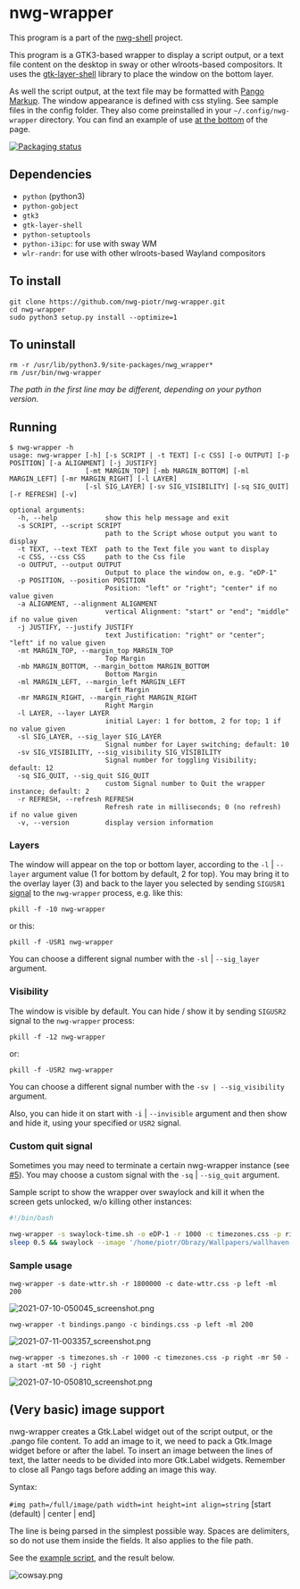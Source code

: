 # nwg-wrapper

This program is a part of the [nwg-shell](https://github.com/nwg-piotr/nwg-shell) project.

This program is a GTK3-based wrapper to display a script output, or a text file content on the desktop in sway or 
other wlroots-based compositors. It uses the [gtk-layer-shell](https://github.com/wmww/gtk-layer-shell) library
to place the window on the bottom layer.

As well the script output, at the text file may be formatted with 
[Pango Markup](https://developer.gnome.org/pygtk/stable/pango-markup-language.html). The window appearance is defined
with css styling. See sample files in the config folder. They also come preinstalled in your `~/.config/nwg-wrapper`
directory. You can find an example of use [at the bottom](https://github.com/nwg-piotr/nwg-wrapper#sample-usage) 
of the page.

[![Packaging status](https://repology.org/badge/vertical-allrepos/nwg-wrapper.svg)](https://repology.org/project/nwg-wrapper/versions)

## Dependencies

- `python` (python3)
- `python-gobject`
- `gtk3`
- `gtk-layer-shell`
- `python-setuptools`
- `python-i3ipc`: for use with sway WM
- `wlr-randr`: for use with other wlroots-based Wayland compositors

## To install

```text
git clone https://github.com/nwg-piotr/nwg-wrapper.git
cd nwg-wrapper
sudo python3 setup.py install --optimize=1
```

## To uninstall

```text
rm -r /usr/lib/python3.9/site-packages/nwg_wrapper*
rm /usr/bin/nwg-wrapper
```

*The path in the first line may be different, depending on your python version.*

## Running

```text
$ nwg-wrapper -h
usage: nwg-wrapper [-h] [-s SCRIPT | -t TEXT] [-c CSS] [-o OUTPUT] [-p POSITION] [-a ALIGNMENT] [-j JUSTIFY]
                   [-mt MARGIN_TOP] [-mb MARGIN_BOTTOM] [-ml MARGIN_LEFT] [-mr MARGIN_RIGHT] [-l LAYER]
                   [-sl SIG_LAYER] [-sv SIG_VISIBILITY] [-sq SIG_QUIT] [-r REFRESH] [-v]

optional arguments:
  -h, --help            show this help message and exit
  -s SCRIPT, --script SCRIPT
                        path to the Script whose output you want to display
  -t TEXT, --text TEXT  path to the Text file you want to display
  -c CSS, --css CSS     path to the Css file
  -o OUTPUT, --output OUTPUT
                        Output to place the window on, e.g. "eDP-1"
  -p POSITION, --position POSITION
                        Position: "left" or "right"; "center" if no value given
  -a ALIGNMENT, --alignment ALIGNMENT
                        vertical Alignment: "start" or "end"; "middle" if no value given
  -j JUSTIFY, --justify JUSTIFY
                        text Justification: "right" or "center"; "left" if no value given
  -mt MARGIN_TOP, --margin_top MARGIN_TOP
                        Top Margin
  -mb MARGIN_BOTTOM, --margin_bottom MARGIN_BOTTOM
                        Bottom Margin
  -ml MARGIN_LEFT, --margin_left MARGIN_LEFT
                        Left Margin
  -mr MARGIN_RIGHT, --margin_right MARGIN_RIGHT
                        Right Margin
  -l LAYER, --layer LAYER
                        initial Layer: 1 for bottom, 2 for top; 1 if no value given
  -sl SIG_LAYER, --sig_layer SIG_LAYER
                        Signal number for Layer switching; default: 10
  -sv SIG_VISIBILITY, --sig_visibility SIG_VISIBILITY
                        Signal number for toggling Visibility; default: 12
  -sq SIG_QUIT, --sig_quit SIG_QUIT
                        custom Signal number to Quit the wrapper instance; default: 2
  -r REFRESH, --refresh REFRESH
                        Refresh rate in milliseconds; 0 (no refresh) if no value given
  -v, --version         display version information
```

### Layers

The window will appear on the top or bottom layer, according to the `-l` | `--layer` argument value (1 for bottom by 
default, 2 for top). You may bring it to the overlay layer (3) and back to the layer you selected by sending `SIGUSR1` 
[signal](https://man7.org/linux/man-pages/man7/signal.7.html) to the `nwg-wrapper` process, e.g. like this:

`pkill -f -10 nwg-wrapper`

or this:

`pkill -f -USR1 nwg-wrapper`

You can choose a different signal number with the `-sl` | `--sig_layer` argument.

### Visibility

The window is visible by default. You can hide / show it by sending `SIGUSR2` signal to the `nwg-wrapper` process:

`pkill -f -12 nwg-wrapper`

or:

`pkill -f -USR2 nwg-wrapper`

You can choose a different signal number with the `-sv | --sig_visibility` argument.

Also, you can hide it on start with `-i` | `--invisible` argument and then show and hide it, using your specified or `USR2` signal.

### Custom quit signal

Sometimes you may need to terminate a certain nwg-wrapper instance (see [#5](https://github.com/nwg-piotr/nwg-wrapper/issues/5)).
You may choose a custom signal with the `-sq` | `--sig_quit` argument.

Sample script to show the wrapper over swaylock and kill it when the screen gets unlocked, w/o killing other instances:

```bash
#!/bin/bash

nwg-wrapper -s swaylock-time.sh -o eDP-1 -r 1000 -c timezones.css -p right -mr 50 -a start -mt 0 -j right -l 3 -sq 31 &
sleep 0.5 && swaylock --image '/home/piotr/Obrazy/Wallpapers/wallhaven-zmrdry-1920x1080.jpg' && pkill -f -31 nwg-wrapper
```

### Sample usage

`nwg-wrapper -s date-wttr.sh -r 1800000 -c date-wttr.css -p left -ml 200`

![2021-07-10-050045_screenshot.png](https://scrot.cloud/images/2021/07/10/2021-07-10-050045_screenshot.png)

`nwg-wrapper -t bindings.pango -c bindings.css -p left -ml 200`

![2021-07-11-003357_screenshot.png](https://scrot.cloud/images/2021/07/11/2021-07-11-003357_screenshot.png)

`nwg-wrapper -s timezones.sh -r 1000 -c timezones.css -p right -mr 50 -a start -mt 50 -j right`

![2021-07-10-050810_screenshot.png](https://scrot.cloud/images/2021/07/10/2021-07-10-050810_screenshot.png)

## (Very basic) image support

nwg-wrapper creates a Gtk.Label widget out of the script output, or the .pango file content. To add an image to it,
we need to pack a Gtk.Image widget before or after the label. To insert an image between the lines of text, the latter 
needs to be divided into more Gtk.Label widgets. Remember to close all Pango tags before adding an image this way.

Syntax:

`#img path=/full/image/path width=int height=int align=string` [start (default) | center | end]

The line is being parsed in the simplest possible way. Spaces are delimiters, so do not use them inside the fields.
It also applies to the file path.

See the [example script](https://github.com/nwg-piotr/nwg-wrapper/blob/img/examples/cowsay.py), and the result below.

![cowsay.png](https://scrot.cloud/images/2021/07/17/cowsay.png)
